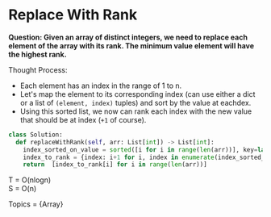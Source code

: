 # Replace With Rank

<b>Question: Given an array of distinct integers, we need to replace each element of the array with its rank. The minimum value element will have the highest rank.</b>

Thought Process:
* Each element has an index in the range of 1 to n.
* Let's map the element to its corresponding index (can use either a dict or a list of `(element, index)` tuples) and sort by the value at eachdex.
* Using this sorted list, we now can rank each index with the new value that should be at index (`+1` of course).

```python
class Solution: 
  def replaceWithRank(self, arr: List[int]) -> List[int]:
    index_sorted_on_value = sorted([i for i in range(len(arr))], key=lambda i: arr[i])
    index_to_rank = {index: i+1 for i, index in enumerate(index_sorted_on_value)}
    return  [index_to_rank[i] for i in range(len(arr))]   
```

T = O(nlogn)  
S = O(n)  

Topics = {Array}  
